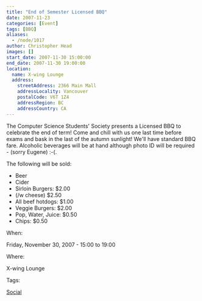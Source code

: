```yaml
---
title: "End of Semester Licensed BBQ"
date: 2007-11-23
categories: [Event]
tags: [BBQ]
aliases:
  - /node/1017
author: Christopher Head
images: []
start_date: 2007-11-30 15:00:00
end_date: 2007-11-30 19:00:00
location:
  name: X-wing Lounge
  address:
    streetAddress: 2366 Main Mall
    addressLocality: Vancouver
    postalCode: V6T 1Z4
    addressRegion: BC
    addressCountry: CA
---
```


The Computer Science Students' Society presents a Licensed BBQ to celebrate the end of term! Come and chill with us one last time before exams and bask in the last of the autumn sunlight! We'll have standard BBQ fare. Alcoholic beverages will be at hand although photo ID will be required - (sorry Eugene) :-(.

The following will be sold:

- Beer
- Cider
- Sirloin Burgers: $2.00
- (/w cheese) $2.50
- All beef hotdogs: $1.00
- Veggie Burgers: $2.00
- Pop, Water, Juice: $0.50
- Chips: $0.50

When:

Friday, November 30, 2007 - 15:00 to 19:00

Where:

X-wing Lounge

Tags:

[Social](/social)
